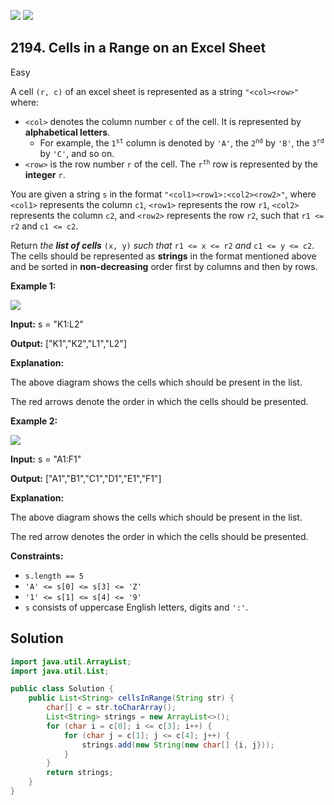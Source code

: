 [![](https://img.shields.io/github/stars/javadev/LeetCode-in-Java?label=Stars&style=flat-square)](https://github.com/javadev/LeetCode-in-Java)
[![](https://img.shields.io/github/forks/javadev/LeetCode-in-Java?label=Fork%20me%20on%20GitHub%20&style=flat-square)](https://github.com/javadev/LeetCode-in-Java/fork)

## 2194\. Cells in a Range on an Excel Sheet

Easy

A cell `(r, c)` of an excel sheet is represented as a string `"<col><row>"` where:

*   `<col>` denotes the column number `c` of the cell. It is represented by **alphabetical letters**.
    *   For example, the <code>1<sup>st</sup></code> column is denoted by `'A'`, the <code>2<sup>nd</sup></code> by `'B'`, the <code>3<sup>rd</sup></code> by `'C'`, and so on.
*   `<row>` is the row number `r` of the cell. The <code>r<sup>th</sup></code> row is represented by the **integer** `r`.

You are given a string `s` in the format `"<col1><row1>:<col2><row2>"`, where `<col1>` represents the column `c1`, `<row1>` represents the row `r1`, `<col2>` represents the column `c2`, and `<row2>` represents the row `r2`, such that `r1 <= r2` and `c1 <= c2`.

Return _the **list of cells**_ `(x, y)` _such that_ `r1 <= x <= r2` _and_ `c1 <= y <= c2`. The cells should be represented as **strings** in the format mentioned above and be sorted in **non-decreasing** order first by columns and then by rows.

**Example 1:**

![](https://assets.leetcode.com/uploads/2022/02/08/ex1drawio.png)

**Input:** s = "K1:L2"

**Output:** ["K1","K2","L1","L2"]

**Explanation:**

The above diagram shows the cells which should be present in the list.

The red arrows denote the order in which the cells should be presented. 

**Example 2:**

![](https://assets.leetcode.com/uploads/2022/02/09/exam2drawio.png)

**Input:** s = "A1:F1"

**Output:** ["A1","B1","C1","D1","E1","F1"]

**Explanation:**

The above diagram shows the cells which should be present in the list.

The red arrow denotes the order in which the cells should be presented. 

**Constraints:**

*   `s.length == 5`
*   `'A' <= s[0] <= s[3] <= 'Z'`
*   `'1' <= s[1] <= s[4] <= '9'`
*   `s` consists of uppercase English letters, digits and `':'`.

## Solution

```java
import java.util.ArrayList;
import java.util.List;

public class Solution {
    public List<String> cellsInRange(String str) {
        char[] c = str.toCharArray();
        List<String> strings = new ArrayList<>();
        for (char i = c[0]; i <= c[3]; i++) {
            for (char j = c[1]; j <= c[4]; j++) {
                strings.add(new String(new char[] {i, j}));
            }
        }
        return strings;
    }
}
```